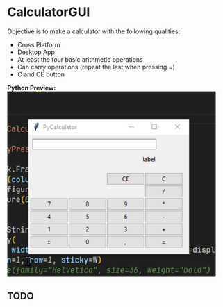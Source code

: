 # CalculatorGUI

  Objective is to make a calculator with the following qualities:
 - Cross Platform
 - Desktop App
 - At least the four basic arithmetic operations
 - Can carry operations (repeat the last when pressing =)
 - C and CE button

**Python Preview:**
<br/>
<img  src='https://github.com/vasfvitor/CalculatorGUI/blob/master/demos/py.gif'  width='480"'>
<br/>

## TODO


   
